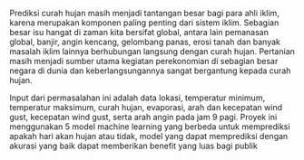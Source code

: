 Prediksi curah hujan masih menjadi tantangan besar bagi para ahli iklim, karena merupakan komponen paling penting dari sistem iklim. Sebagian besar isu hangat di zaman kita bersifat global, antara lain pemanasan global, banjir, angin kencang, gelombang panas, erosi tanah dan banyak masalah iklim lainnya berhubungan langsung dengan curah hujan. Pertanian masih menjadi sumber utama kegiatan perekonomian di sebagian besar negara di dunia dan keberlangsungannya sangat bergantung kepada curah hujan.

Input dari permasalahan ini adalah data lokasi, temperatur minimum, temperatur maksimum, curah hujan, evaporasi, arah dan kecepatan wind gust, kecepatan wind gust, serta arah angin pada jam 9 pagi. Proyek ini menggunakan 5 model machine learning yang berbeda untuk memprediksi apakah hari akan hujan atau tidak, model yang dapat memprediksi dengan akurasi yang baik dapat memberikan benefit yang luas bagi publik
